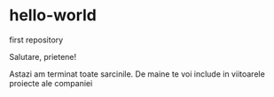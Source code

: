# hello-world
first repository

Salutare, prietene!

Astazi am terminat toate sarcinile.
De maine te voi include in viitoarele proiecte ale companiei
